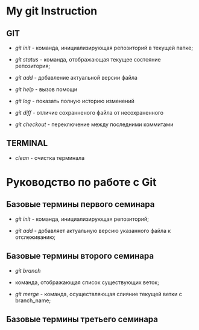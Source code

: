# My git Instruction

## GIT  

* *git init* - команда, инициализирующая репозиторий в текущей папке;

* *git status* - команда, отображающая текущее состояние репозитория;

* *git add* - добавление актуальной версии файла

* *git help* - вызов помощи

* *git log* - показать полную историю изменений

* *git diff* - отличие сохранненого файла от несохраненного

* *git checkout* - переключение между последними коммитами

## TERMINAL

* *clean* - очистка терминала








# Руководство по работе с Git

## Базовые термины первого семинара

* *git init* - команда, инициализирующая репозиторий;

* *git add* - добавляет актуальную версию указанного файла к отслеживанию;

## Базовые термины второго семинара

* *git branch*
- команда, отображающая список существующих веток;

* *git merge* - команда, осуществляющая слияние текущей ветки с branch_name;

## Базовые термины третьего семинара